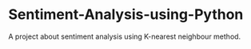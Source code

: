 # Sentiment-Analysis-using-Python
A project about sentiment analysis using K-nearest neighbour method.
